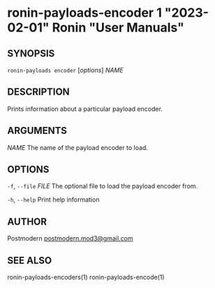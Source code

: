 # ronin-payloads-encoder 1 "2023-02-01" Ronin "User Manuals"

## SYNOPSIS

`ronin-payloads encoder` [*options*] *NAME*

## DESCRIPTION

Prints information about a particular payload encoder.

## ARGUMENTS

*NAME*
  The name of the payload encoder to load.

## OPTIONS

`-f`, `--file` *FILE*
  The optional file to load the payload encoder from.

`-h`, `--help`
  Print help information

## AUTHOR

Postmodern <postmodern.mod3@gmail.com>

## SEE ALSO

ronin-payloads-encoders(1) ronin-payloads-encode(1)

